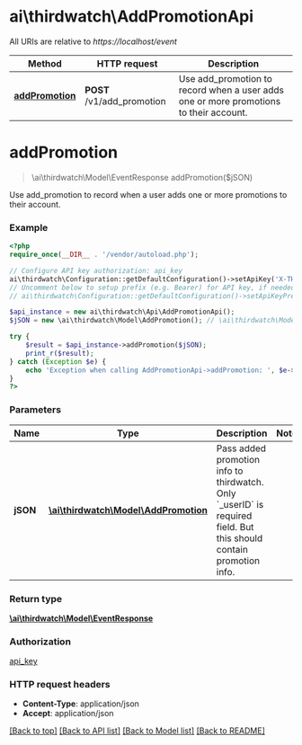 # ai\thirdwatch\AddPromotionApi

All URIs are relative to *https://localhost/event*

Method | HTTP request | Description
------------- | ------------- | -------------
[**addPromotion**](AddPromotionApi.md#addPromotion) | **POST** /v1/add_promotion | Use add_promotion to record when a user adds one or more promotions to their account.


# **addPromotion**
> \ai\thirdwatch\Model\EventResponse addPromotion($jSON)

Use add_promotion to record when a user adds one or more promotions to their account.

### Example
```php
<?php
require_once(__DIR__ . '/vendor/autoload.php');

// Configure API key authorization: api_key
ai\thirdwatch\Configuration::getDefaultConfiguration()->setApiKey('X-THIRDWATCH-API-KEY', 'YOUR_API_KEY');
// Uncomment below to setup prefix (e.g. Bearer) for API key, if needed
// ai\thirdwatch\Configuration::getDefaultConfiguration()->setApiKeyPrefix('X-THIRDWATCH-API-KEY', 'Bearer');

$api_instance = new ai\thirdwatch\Api\AddPromotionApi();
$jSON = new \ai\thirdwatch\Model\AddPromotion(); // \ai\thirdwatch\Model\AddPromotion | Pass added promotion info to thirdwatch. Only `_userID` is required field. But this should contain promotion info.

try {
    $result = $api_instance->addPromotion($jSON);
    print_r($result);
} catch (Exception $e) {
    echo 'Exception when calling AddPromotionApi->addPromotion: ', $e->getMessage(), PHP_EOL;
}
?>
```

### Parameters

Name | Type | Description  | Notes
------------- | ------------- | ------------- | -------------
 **jSON** | [**\ai\thirdwatch\Model\AddPromotion**](../Model/AddPromotion.md)| Pass added promotion info to thirdwatch. Only &#x60;_userID&#x60; is required field. But this should contain promotion info. |

### Return type

[**\ai\thirdwatch\Model\EventResponse**](../Model/EventResponse.md)

### Authorization

[api_key](../../README.md#api_key)

### HTTP request headers

 - **Content-Type**: application/json
 - **Accept**: application/json

[[Back to top]](#) [[Back to API list]](../../README.md#documentation-for-api-endpoints) [[Back to Model list]](../../README.md#documentation-for-models) [[Back to README]](../../README.md)

